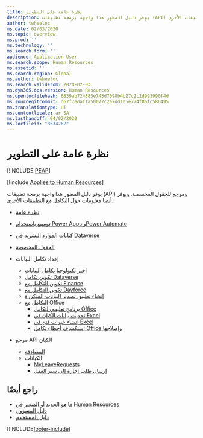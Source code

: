 ```yaml
---
title: نظرة عامة على التطوير
description: يوفر دليل المطور هذا واجهة برمجة تطبيقات (API) ومرجع للحقول المخصصة. ويوفر أيضا معلومات حول التكامل مع التطبيقات الأخرى.
author: twheeloc
ms.date: 02/03/2020
ms.topic: overview
ms.prod: ''
ms.technology: ''
ms.search.form: ''
audience: Application User
ms.search.scope: Human Resources
ms.assetid: ''
ms.search.region: Global
ms.author: twheeloc
ms.search.validFrom: 2020-02-03
ms.dyn365.ops.version: Human Resources
ms.openlocfilehash: 6839ab724885e745d7098b4b27c2c2d991990f4d
ms.sourcegitcommit: d67f7edaf1a50077c2a7dd105e774f86fc586495
ms.translationtype: HT
ms.contentlocale: ar-SA
ms.lasthandoff: 04/02/2022
ms.locfileid: "8534262"
---
```

# <a name="development-overview"></a>نظرة عامة على التطوير


[!INCLUDE [PEAP](../includes/peap-1.md)]

[!include [Applies to Human Resources](../includes/applies-to-hr.md)]



يوفر دليل المطور هذا واجهة برمجة تطبيقات (API) ومرجع للحقول المخصصة. ويوفر أيضا معلومات حول التكامل مع التطبيقات الأخرى.

- [نظرة عامة](hr-developer-overview.md)

- [توسيع باستخدام Power Apps وPower Automate](hr-developer-power-apps.md)

- [كيانات الموارد البشرية في Dataverse](hr-developer-entities.md)

- [الحقول المخصصة](hr-developer-custom-fields.md)

- إعداد تكامل البيانات
  - [اختر تكنولوجيا تكامل البيانات](hr-admin-integration-choose-technology.md)
  - [تكوين تكامل Dataverse ](hr-admin-integration-common-data-service.md)
  - [تكوين التكامل مع Finance](hr-admin-integration-finance.md)
  - [تكوين التكامل مع Dayforce](hr-admin-integration-dayforce.md)
  - [إنشاء تطبيق تصدير البيانات المتكررة](hr-admin-integration-recurring-data-export.md)
  - التكامل مع Office
    - [برنامج تعليمي لتكامل Office](../fin-ops-core/dev-itpro/office-integration/office-integration-tutorial.md?toc=%2fdynamics365%2funified-operations%2ftalent%2ftoc.json)
    - [تحديث بيانات الكيان في Excel](../fin-ops-core/dev-itpro/office-integration/use-excel-add-in.md?toc=%2fdynamics365%2funified-operations%2ftalent%2ftoc.json)
    - [إنشاء خبرات فتح في Excel](../fin-ops-core/dev-itpro/office-integration/office-integration-edit-excel.md?toc=%2fdynamics365%2funified-operations%2ftalent%2ftoc.json)
    - [استكشاف أخطاء تكامل Office وإصلاحها](../fin-ops-core/dev-itpro/office-integration/office-integration-troubleshooting.md?toc=%2fdynamics365%2funified-operations%2ftalent%2ftoc.json)

- مرجع API الكيان
  - [المصادقة](hr-developer-api-authentication.md)
  - الكيانات
    - [MyLeaveRequests](hr-developer-api-myleaverequests-overview.md)
    - [إرسال طلب إجازة إلى سير العمل](hr-developer-api-myleaverequests-submit.md)

## <a name="see-also"></a>راجع أيضًا

- [ما هو الجديد أو المتغير في Human Resources](hr-admin-whats-new.md)
- [دليل المسؤول](hr-admin-overview.md)
- [دليل المستخدم](hr-hrpro-overview.md)


[!INCLUDE[footer-include](../includes/footer-banner.md)]
